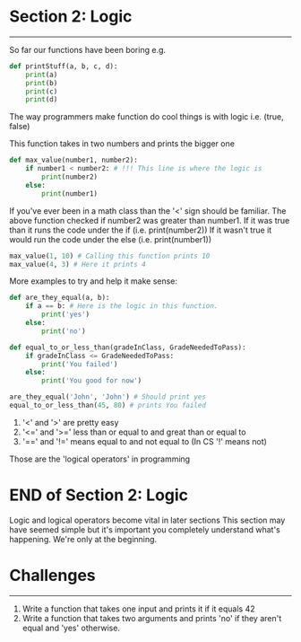 
# Section 2: Logic
-------------------------

So far our functions have been boring
e.g.

```python
def printStuff(a, b, c, d):
    print(a)
    print(b)
    print(c)
    print(d)
```

The way programmers make function do cool things is with logic
i.e. (true, false)

This function takes in two numbers and prints the bigger one

```python
def max_value(number1, number2):
    if number1 < number2: # !!! This line is where the logic is
        print(number2)
    else:
        print(number1)
```

If you've ever been in a math class than the '<'
sign should be familiar. The above function
checked if number2 was greater than number1.
If it was true than it runs the code under the if (i.e. print(number2))
If it wasn't true it would run the code under the else (i.e. print(number1))

```python
max_value(1, 10) # Calling this function prints 10
max_value(4, 3) # Here it prints 4
```

More examples to try and help it make sense:

```python
def are_they_equal(a, b):
    if a == b: # Here is the logic in this function.
        print('yes')
    else:
        print('no')

def equal_to_or_less_than(gradeInClass, GradeNeededToPass):
    if gradeInClass <= GradeNeededToPass:
        print('You failed')
    else:
        print('You good for now')

are_they_equal('John', 'John') # Should print yes
equal_to_or_less_than(45, 80) # prints You failed

```

1. '<' and '>' are pretty easy
2. '<=' and '>=' less than or equal to and great than or equal to
3. '==' and '!=' means equal to and not equal to (In CS '!' means not)

Those are the 'logical operators' in programming



# END of Section 2: Logic

Logic and logical operators become vital in later sections
This section may have seemed simple but it's important
you completely understand what's happening. We're only at the beginning.

# Challenges
----------------------

1. Write a function that takes one input and prints it if it equals 42
2. Write a function that takes two arguments and prints 'no' if they aren't equal and 'yes' otherwise.
